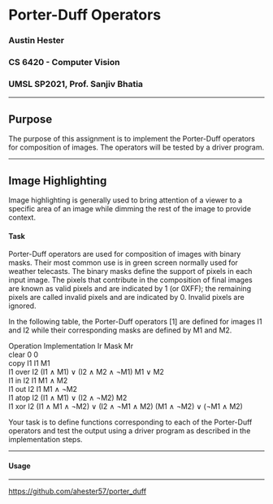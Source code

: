 # Porter-Duff Operators
### Austin Hester
### CS 6420 - Computer Vision
### UMSL SP2021, Prof. Sanjiv Bhatia

----
## Purpose

The purpose of this assignment is to implement the Porter-Duff operators for composition of images. The operators will be
tested by a driver program.

----

## Image Highlighting

Image highlighting is generally used to bring attention of a viewer to a specific area of an image while dimming the rest of the
image to provide context.

#### Task

Porter-Duff operators are used for composition of images with binary masks. Their most common use is in green screen
normally used for weather telecasts. The binary masks define the support of pixels in each input image. The pixels that
contribute in the composition of final images are known as valid pixels and are indicated by 1 (or 0XFF); the remaining pixels
are called invalid pixels and are indicated by 0. Invalid pixels are ignored.

In the following table, the Porter-Duff operators [1] are defined for images I1 and I2 while their corresponding masks are
defined by M1 and M2.

Operation Implementation Ir Mask Mr  
clear 0 0  
copy I1 I1 M1  
I1 over I2 (I1 ∧ M1) ∨ (I2 ∧ M2 ∧ ¬M1) M1 ∨ M2  
I1 in I2 I1 M1 ∧ M2  
I1 out I2 I1 M1 ∧ ¬M2  
I1 atop I2 (I1 ∧ M1) ∨ (I2 ∧ ¬M2) M2  
I1 xor I2 (I1 ∧ M1 ∧ ¬M2) ∨ (I2 ∧ ¬M1 ∧ M2) (M1 ∧ ¬M2) ∨ (¬M1 ∧ M2)  

Your task is to define functions corresponding to each of the Porter-Duff operators and test the output using a driver program
as described in the implementation steps.

----

#### Usage



----

https://github.com/ahester57/porter_duff
